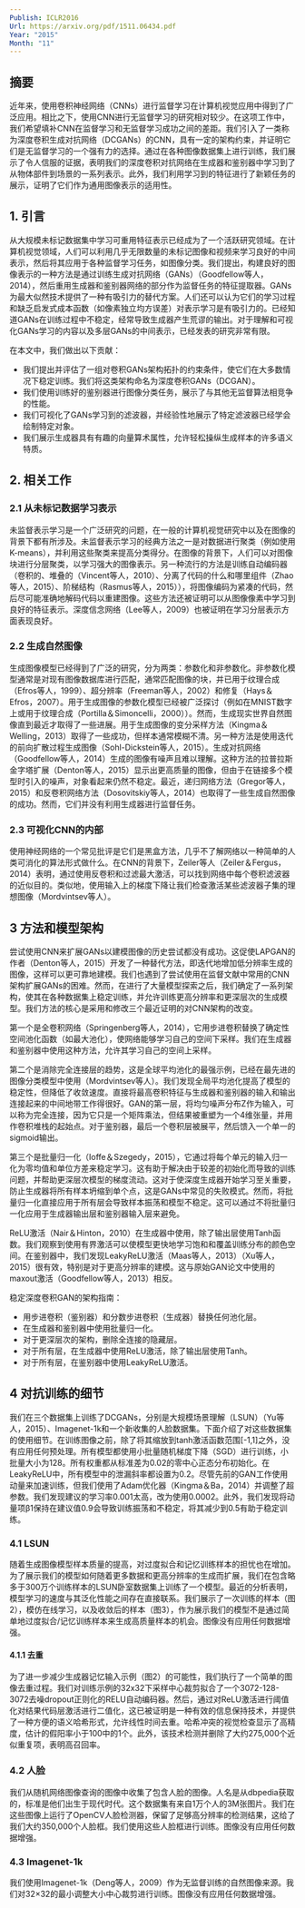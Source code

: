 ```yaml
---
Publish: ICLR2016
Url: https://arxiv.org/pdf/1511.06434.pdf
Year: "2015"
Month: "11"
---
```

## 摘要

近年来，使用卷积神经网络（CNNs）进行监督学习在计算机视觉应用中得到了广泛应用。相比之下，使用CNN进行无监督学习的研究相对较少。在这项工作中，我们希望填补CNN在监督学习和无监督学习成功之间的差距。我们引入了一类称为深度卷积生成对抗网络（DCGANs）的CNN，具有一定的架构约束，并证明它们是无监督学习的一个强有力的选择。通过在各种图像数据集上进行训练，我们展示了令人信服的证据，表明我们的深度卷积对抗网络在生成器和鉴别器中学习到了从物体部件到场景的一系列表示。此外，我们利用学习到的特征进行了新颖任务的展示，证明了它们作为通用图像表示的适用性。

## 1. 引言

从大规模未标记数据集中学习可重用特征表示已经成为了一个活跃研究领域。在计算机视觉领域，人们可以利用几乎无限数量的未标记图像和视频来学习良好的中间表示，然后将其应用于各种监督学习任务，如图像分类。我们提出，构建良好的图像表示的一种方法是通过训练生成对抗网络（GANs）（Goodfellow等人，2014），然后重用生成器和鉴别器网络的部分作为监督任务的特征提取器。GANs为最大似然技术提供了一种有吸引力的替代方案。人们还可以认为它们的学习过程和缺乏启发式成本函数（如像素独立均方误差）对表示学习是有吸引力的。已经知道GANs在训练过程中不稳定，经常导致生成器产生荒谬的输出。对于理解和可视化GANs学习的内容以及多层GANs的中间表示，已经发表的研究非常有限。

在本文中，我们做出以下贡献：

- 我们提出并评估了一组对卷积GANs架构拓扑的约束条件，使它们在大多数情况下稳定训练。我们将这类架构命名为深度卷积GANs（DCGAN）。
- 我们使用训练好的鉴别器进行图像分类任务，展示了与其他无监督算法相竞争的性能。
- 我们可视化了GANs学习到的滤波器，并经验性地展示了特定滤波器已经学会绘制特定对象。
- 我们展示生成器具有有趣的向量算术属性，允许轻松操纵生成样本的许多语义特质。

## 2. 相关工作

### 2.1 从未标记数据学习表示

未监督表示学习是一个广泛研究的问题，在一般的计算机视觉研究中以及在图像的背景下都有所涉及。未监督表示学习的经典方法之一是对数据进行聚类（例如使用K-means），并利用这些聚类来提高分类得分。在图像的背景下，人们可以对图像块进行分层聚类，以学习强大的图像表示。另一种流行的方法是训练自动编码器（卷积的、堆叠的（Vincent等人，2010）、分离了代码的什么和哪里组件（Zhao等人，2015）、阶梯结构（Rasmus等人，2015）），将图像编码为紧凑的代码，然后尽可能准确地解码代码以重建图像。这些方法还被证明可以从图像像素中学习到良好的特征表示。深度信念网络（Lee等人，2009）也被证明在学习分层表示方面表现良好。

### 2.2 生成自然图像

生成图像模型已经得到了广泛的研究，分为两类：参数化和非参数化。非参数化模型通常是对现有图像数据库进行匹配，通常匹配图像的块，并已用于纹理合成（Efros等人，1999）、超分辨率（Freeman等人，2002）和修复（Hays＆Efros，2007）。用于生成图像的参数化模型已经被广泛探讨（例如在MNIST数字上或用于纹理合成（Portilla＆Simoncelli，2000））。然而，生成现实世界自然图像直到最近才取得了一些进展。用于生成图像的变分采样方法（Kingma＆Welling，2013）取得了一些成功，但样本通常模糊不清。另一种方法是使用迭代的前向扩散过程生成图像（Sohl-Dickstein等人，2015）。生成对抗网络（Goodfellow等人，2014）生成的图像有噪声且难以理解。这种方法的拉普拉斯金字塔扩展（Denton等人，2015）显示出更高质量的图像，但由于在链接多个模型时引入的噪声，对象看起来仍然不稳定。最近，递归网络方法（Gregor等人，2015）和反卷积网络方法（Dosovitskiy等人，2014）也取得了一些生成自然图像的成功。然而，它们并没有利用生成器进行监督任务。

### 2.3 可视化CNN的内部

使用神经网络的一个常见批评是它们是黑盒方法，几乎不了解网络以一种简单的人类可消化的算法形式做什么。在CNN的背景下，Zeiler等人（Zeiler＆Fergus，2014）表明，通过使用反卷积和过滤最大激活，可以找到网络中每个卷积滤波器的近似目的。类似地，使用输入上的梯度下降让我们检查激活某些滤波器子集的理想图像（Mordvintsev等人）。

## 3 方法和模型架构

尝试使用CNN来扩展GANs以建模图像的历史尝试都没有成功。这促使LAPGAN的作者（Denton等人，2015）开发了一种替代方法，即迭代地增加低分辨率生成的图像，这样可以更可靠地建模。我们也遇到了尝试使用在监督文献中常用的CNN架构扩展GANs的困难。然而，在进行了大量模型探索之后，我们确定了一系列架构，使其在各种数据集上稳定训练，并允许训练更高分辨率和更深层次的生成模型。我们方法的核心是采用和修改三个最近证明的对CNN架构的改变。

第一个是全卷积网络（Springenberg等人，2014），它用步进卷积替换了确定性空间池化函数（如最大池化），使网络能够学习自己的空间下采样。我们在生成器和鉴别器中使用这种方法，允许其学习自己的空间上采样。

第二个是消除完全连接层的趋势，这是全球平均池化的最强示例，已经在最先进的图像分类模型中使用（Mordvintsev等人）。我们发现全局平均池化提高了模型的稳定性，但降低了收敛速度。直接将最高卷积特征与生成器和鉴别器的输入和输出连接起来的中间地带工作得很好。GAN的第一层，将均匀噪声分布Z作为输入，可以称为完全连接，因为它只是一个矩阵乘法，但结果被重塑为一个4维张量，并用作卷积堆栈的起始点。对于鉴别器，最后一个卷积层被展平，然后馈入一个单一的sigmoid输出。

第三个是批量归一化（Ioffe＆Szegedy，2015），它通过将每个单元的输入归一化为零均值和单位方差来稳定学习。这有助于解决由于较差的初始化而导致的训练问题，并帮助更深层次模型的梯度流动。这对于使深度生成器开始学习至关重要，防止生成器将所有样本坍缩到单个点，这是GANs中常见的失败模式。然而，将批量归一化直接应用于所有层会导致样本振荡和模型不稳定。这可以通过不将批量归一化应用于生成器输出层和鉴别器输入层来避免。

ReLU激活（Nair＆Hinton，2010）在生成器中使用，除了输出层使用Tanh函数。我们观察到使用有界激活可以使模型更快地学习饱和和覆盖训练分布的颜色空间。在鉴别器中，我们发现LeakyReLU激活（Maas等人，2013）（Xu等人，2015）很有效，特别是对于更高分辨率的建模。这与原始GAN论文中使用的maxout激活（Goodfellow等人，2013）相反。

稳定深度卷积GAN的架构指南：

- 用步进卷积（鉴别器）和分数步进卷积（生成器）替换任何池化层。
- 在生成器和鉴别器中使用批量归一化。
- 对于更深层次的架构，删除全连接的隐藏层。
- 对于所有层，在生成器中使用ReLU激活，除了输出层使用Tanh。
- 对于所有层，在鉴别器中使用LeakyReLU激活。

## 4 对抗训练的细节

我们在三个数据集上训练了DCGANs，分别是大规模场景理解（LSUN）（Yu等人，2015）、Imagenet-1k和一个新收集的人脸数据集。下面介绍了对这些数据集的使用细节。在训练图像之前，除了将其缩放到tanh激活函数范围[-1,1]之外，没有应用任何预处理。所有模型都使用小批量随机梯度下降（SGD）进行训练，小批量大小为128。所有权重都从标准差为0.02的零中心正态分布初始化。在LeakyReLU中，所有模型中的泄漏斜率都设置为0.2。尽管先前的GAN工作使用动量来加速训练，但我们使用了Adam优化器（Kingma＆Ba，2014）并调整了超参数。我们发现建议的学习率0.001太高，改为使用0.0002。此外，我们发现将动量项β1保持在建议值0.9会导致训练振荡和不稳定，将其减少到0.5有助于稳定训练。

### 4.1 LSUN

随着生成图像模型样本质量的提高，对过度拟合和记忆训练样本的担忧也在增加。为了展示我们的模型如何随着更多数据和更高分辨率的生成而扩展，我们在包含略多于300万个训练样本的LSUN卧室数据集上训练了一个模型。最近的分析表明，模型学习的速度与其泛化性能之间存在直接联系。我们展示了一次训练的样本（图2），模仿在线学习，以及收敛后的样本（图3），作为展示我们的模型不是通过简单地过度拟合/记忆训练样本来生成高质量样本的机会。图像没有应用任何数据增强。

#### 4.1.1 去重

为了进一步减少生成器记忆输入示例（图2）的可能性，我们执行了一个简单的图像去重过程。我们对训练示例的32x32下采样中心裁剪拟合了一个3072-128-3072去噪dropout正则化的RELU自动编码器。然后，通过对ReLU激活进行阈值化对结果代码层激活进行二值化，这已被证明是一种有效的信息保持技术，并提供了一种方便的语义哈希形式，允许线性时间去重。哈希冲突的视觉检查显示了高精度，估计的假阳率小于100中的1个。此外，该技术检测并删除了大约275,000个近似重复项，表明高召回率。

### 4.2 人脸

我们从随机网络图像查询的图像中收集了包含人脸的图像。人名是从dbpedia获取的，标准是他们出生于现代时代。这个数据集有来自1万个人的3M张图片。我们在这些图像上运行了OpenCV人脸检测器，保留了足够高分辨率的检测结果，这给了我们大约350,000个人脸框。我们使用这些人脸框进行训练。图像没有应用任何数据增强。

### 4.3 Imagenet-1k

我们使用Imagenet-1k（Deng等人，2009）作为无监督训练的自然图像来源。我们对32×32的最小调整大小中心裁剪进行训练。图像没有应用任何数据增强。